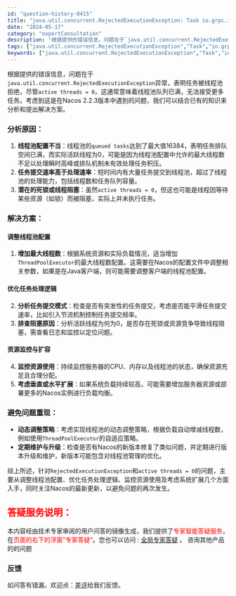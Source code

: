 ```yaml
---
id: "question-history-8415"
title: "java.util.concurrent.RejectedExecutionException: Task io.grpc.internal.SerializingExecutor@12819f3d rejected from java.util.concurrent.ThreadPoolExecutor@76ae056f[Running, pool size = 512, active threads = 0, queued tasks = 16384, completed tasks = 19646742] at java.util.concurrent.ThreadPoolExecutor$AbortPolicy.rejectedExecution(ThreadPoolExecutor.java:2063) 有没有人帮忙解决，active threads = 0，nacos 2.2.3，不知道什么原因，active threads = 0，怎么避免这个问题，nacos运行一段时间就挂 nacos-opensource"
date: "2024-05-17"
category: "expertConsultation"
description: "根据提供的错误信息，问题在于`java.util.concurrent.RejectedExecutionException`异常，表明任务被线程池拒绝，尽管`active threads = 0`，这通常意味着线程池队列已满，无法接受更多任务。考虑到这是在Nacos 2.2.3版本中遇到的问题，我"
tags: ["java.util.concurrent.RejectedExecutionException","Task","io.grpc.internal.SerializingExecutor","rejected","java.util.concurrent.ThreadPoolExecutor","active threads = 0","nacos 2.2.3","avoid","nacos","hang"]
keywords: ["java.util.concurrent.RejectedExecutionException","Task","io.grpc.internal.SerializingExecutor","rejected","java.util.concurrent.ThreadPoolExecutor","active threads = 0","nacos 2.2.3","avoid","nacos","hang"]
---
```


根据提供的错误信息，问题在于`java.util.concurrent.RejectedExecutionException`异常，表明任务被线程池拒绝，尽管`active threads = 0`，这通常意味着线程池队列已满，无法接受更多任务。考虑到这是在Nacos 2.2.3版本中遇到的问题，我们可以结合已有的知识来分析和提出解决方案。

### 分析原因：

1. **线程池配置不当**：线程池的`queued tasks`达到了最大值16384，表明任务排队空间已满，而实际活跃线程为0，可能是因为线程池配置中允许的最大线程数不足以处理瞬时高峰或排队机制未有效处理任务积压。
2. **任务提交速率高于处理速率**：短时间内有大量任务提交到线程池，超过了线程池的处理能力，包括线程数和任务队列容量。
3. **潜在的死锁或线程阻塞**：虽然`active threads = 0`，但这也可能是线程因等待某些资源（如锁）而被阻塞，实际上并未执行任务。

### 解决方案：

#### 调整线程池配置
1. **增加最大线程数**：根据系统资源和实际负载情况，适当增加`ThreadPoolExecutor`的最大线程数配置。这需要在Nacos的配置文件中调整相关参数，如果是在Java客户端，则可能需要调整客户端的线程池配置。
   
#### 优化任务处理逻辑
2. **分析任务提交模式**：检查是否有突发性的任务提交，考虑是否能平滑任务提交速率，比如引入节流机制控制任务提交频率。
3. **排查阻塞原因**：分析活跃线程为何为0，是否存在死锁或资源竞争导致线程阻塞，需查看日志和监控以定位问题。

#### 资源监控与扩容
4. **监控资源使用**：持续监控服务器的CPU、内存以及线程池的状态，确保资源充足且合理分配。
5. **考虑垂直或水平扩展**：如果系统负载持续较高，可能需要增加服务器资源或部署更多的Nacos实例进行负载均衡。

### 避免问题重现：
- **动态调整策略**：考虑实现线程池的动态调整策略，根据负载自动增减线程数，例如使用`ThreadPoolExecutor`的自适应策略。
- **定期维护与升级**：检查是否有Nacos的新版本修复了类似问题，并定期进行版本升级和维护，新版本可能包含对线程池管理的优化。

综上所述，针对`RejectedExecutionException`和`active threads = 0`的问题，主要从调整线程池配置、优化任务处理逻辑、监控资源使用及考虑系统扩展几个方面入手，同时关注Nacos的最新更新，以避免问题的再次发生。
## <font color="#FF0000">答疑服务说明：</font> 

本内容经由技术专家审阅的用户问答的镜像生成，我们提供了<font color="#FF0000">专家智能答疑服务</font>，在<font color="#FF0000">页面的右下的浮窗”专家答疑“</font>。您也可以访问 : [全局专家答疑](https://opensource.alibaba.com/chatBot) 。 咨询其他产品的的问题

### 反馈
如问答有错漏，欢迎点：[差评](https://ai.nacos.io/user/feedbackByEnhancerGradePOJOID?enhancerGradePOJOId=13637)给我们反馈。
